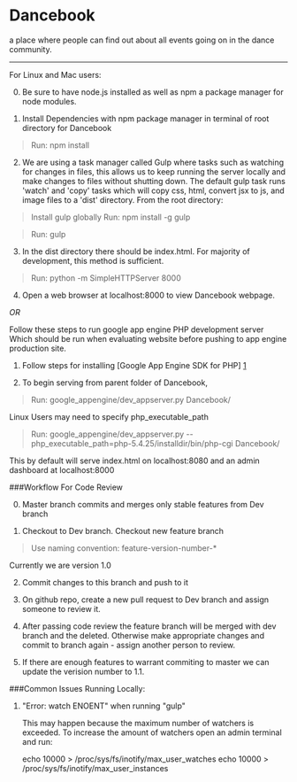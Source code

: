 # Dancebook

a place where people can find out about all events going on in the dance community. 

---

For Linux and Mac users: 

0) Be sure to have node.js installed as well as npm a package manager for node modules.

1) Install Dependencies with npm package manager in terminal of root directory for Dancebook

 >Run: npm install
  
2) We are using a task manager called Gulp where tasks such as watching for changes in files,
this allows us to keep running the server locally and make changes to files without shutting down.
The default gulp task runs 'watch' and 'copy' tasks which will copy css, html, convert jsx to js, and image files
to a 'dist' directory. From the root directory:

 >Install gulp globally Run: npm install -g gulp 

 >Run: gulp

3) In the dist directory there should be index.html. For majority of development, this method is sufficient.

 >Run: python -m SimpleHTTPServer 8000 
  
4) Open a web browser at localhost:8000 to view Dancebook webpage.

*OR*

Follow these steps to run google app engine PHP development server
Which should be run when evaluating website before pushing to app engine production site. 

1) Follow steps for installing [Google App Engine SDK for PHP] [1] 

2) To begin serving from parent folder of Dancebook,

>Run: google_appengine/dev_appserver.py Dancebook/

Linux Users may need to specify php_executable_path 

>Run: google_appengine/dev_appserver.py --php_executable_path=php-5.4.25/installdir/bin/php-cgi Dancebook/

This by default will serve index.html on localhost:8080 and an admin dashboard at localhost:8000 

[1]: https://cloud.google.com/appengine/downloads#Google_App_Engine_SDK_for_PHP "Google App Engine SDK for PHP"

###Workflow For Code Review

0) Master branch commits and merges only stable features from Dev branch

1) Checkout to Dev branch. Checkout new feature branch

> Use naming convention: feature-version-number-* 

Currently we are version 1.0

2) Commit changes to this branch and push to it

3) On github repo, create a new pull request to Dev branch and assign someone to review it. 

4) After passing code review the feature branch will be merged with dev branch and the deleted. 
Otherwise make appropriate changes and commit to branch again - assign another person to review. 

5) If there are enough features to warrant commiting to master we can update the verision number to 1.1.  

###Common Issues Running Locally:

1) "Error: watch ENOENT" when running "gulp"

	This may happen because the maximum number of watchers is exceeded. 
	To increase the amount of watchers open an admin terminal and run:

	echo 10000 > /proc/sys/fs/inotify/max_user_watches
	echo 10000 > /proc/sys/fs/inotify/max_user_instances
